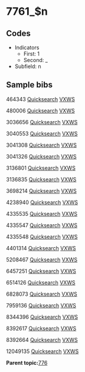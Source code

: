 # 7761\_$n

## Codes

-   Indicators
    -   First: 1
    -   Second: \_
-   Subfield: n

## Sample bibs

464343 [Quicksearch](https://search.library.yale.edu/catalog/464343) [VXWS](http://prodorbis.library.yale.edu:7014/vxws/GetHoldingsService?bibId=464343)

480006 [Quicksearch](https://search.library.yale.edu/catalog/480006) [VXWS](http://prodorbis.library.yale.edu:7014/vxws/GetHoldingsService?bibId=480006)

3036656 [Quicksearch](https://search.library.yale.edu/catalog/3036656) [VXWS](http://prodorbis.library.yale.edu:7014/vxws/GetHoldingsService?bibId=3036656)

3040553 [Quicksearch](https://search.library.yale.edu/catalog/3040553) [VXWS](http://prodorbis.library.yale.edu:7014/vxws/GetHoldingsService?bibId=3040553)

3041308 [Quicksearch](https://search.library.yale.edu/catalog/3041308) [VXWS](http://prodorbis.library.yale.edu:7014/vxws/GetHoldingsService?bibId=3041308)

3041326 [Quicksearch](https://search.library.yale.edu/catalog/3041326) [VXWS](http://prodorbis.library.yale.edu:7014/vxws/GetHoldingsService?bibId=3041326)

3136801 [Quicksearch](https://search.library.yale.edu/catalog/3136801) [VXWS](http://prodorbis.library.yale.edu:7014/vxws/GetHoldingsService?bibId=3136801)

3136835 [Quicksearch](https://search.library.yale.edu/catalog/3136835) [VXWS](http://prodorbis.library.yale.edu:7014/vxws/GetHoldingsService?bibId=3136835)

3698214 [Quicksearch](https://search.library.yale.edu/catalog/3698214) [VXWS](http://prodorbis.library.yale.edu:7014/vxws/GetHoldingsService?bibId=3698214)

4238940 [Quicksearch](https://search.library.yale.edu/catalog/4238940) [VXWS](http://prodorbis.library.yale.edu:7014/vxws/GetHoldingsService?bibId=4238940)

4335535 [Quicksearch](https://search.library.yale.edu/catalog/4335535) [VXWS](http://prodorbis.library.yale.edu:7014/vxws/GetHoldingsService?bibId=4335535)

4335547 [Quicksearch](https://search.library.yale.edu/catalog/4335547) [VXWS](http://prodorbis.library.yale.edu:7014/vxws/GetHoldingsService?bibId=4335547)

4335548 [Quicksearch](https://search.library.yale.edu/catalog/4335548) [VXWS](http://prodorbis.library.yale.edu:7014/vxws/GetHoldingsService?bibId=4335548)

4401314 [Quicksearch](https://search.library.yale.edu/catalog/4401314) [VXWS](http://prodorbis.library.yale.edu:7014/vxws/GetHoldingsService?bibId=4401314)

5208467 [Quicksearch](https://search.library.yale.edu/catalog/5208467) [VXWS](http://prodorbis.library.yale.edu:7014/vxws/GetHoldingsService?bibId=5208467)

6457251 [Quicksearch](https://search.library.yale.edu/catalog/6457251) [VXWS](http://prodorbis.library.yale.edu:7014/vxws/GetHoldingsService?bibId=6457251)

6514126 [Quicksearch](https://search.library.yale.edu/catalog/6514126) [VXWS](http://prodorbis.library.yale.edu:7014/vxws/GetHoldingsService?bibId=6514126)

6828073 [Quicksearch](https://search.library.yale.edu/catalog/6828073) [VXWS](http://prodorbis.library.yale.edu:7014/vxws/GetHoldingsService?bibId=6828073)

7959136 [Quicksearch](https://search.library.yale.edu/catalog/7959136) [VXWS](http://prodorbis.library.yale.edu:7014/vxws/GetHoldingsService?bibId=7959136)

8344396 [Quicksearch](https://search.library.yale.edu/catalog/8344396) [VXWS](http://prodorbis.library.yale.edu:7014/vxws/GetHoldingsService?bibId=8344396)

8392617 [Quicksearch](https://search.library.yale.edu/catalog/8392617) [VXWS](http://prodorbis.library.yale.edu:7014/vxws/GetHoldingsService?bibId=8392617)

8392664 [Quicksearch](https://search.library.yale.edu/catalog/8392664) [VXWS](http://prodorbis.library.yale.edu:7014/vxws/GetHoldingsService?bibId=8392664)

12049135 [Quicksearch](https://search.library.yale.edu/catalog/12049135) [VXWS](http://prodorbis.library.yale.edu:7014/vxws/GetHoldingsService?bibId=12049135)

**Parent topic:**[776](../../tags/776/776.md)

